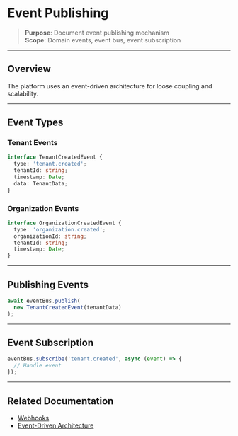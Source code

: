 # Event Publishing

> **Purpose**: Document event publishing mechanism  
> **Scope**: Domain events, event bus, event subscription

---

## Overview

The platform uses an event-driven architecture for loose coupling and scalability.

---

## Event Types

### Tenant Events

```typescript
interface TenantCreatedEvent {
  type: 'tenant.created';
  tenantId: string;
  timestamp: Date;
  data: TenantData;
}
```

### Organization Events

```typescript
interface OrganizationCreatedEvent {
  type: 'organization.created';
  organizationId: string;
  tenantId: string;
  timestamp: Date;
}
```

---

## Publishing Events

```typescript
await eventBus.publish(
  new TenantCreatedEvent(tenantData)
);
```

---

## Event Subscription

```typescript
eventBus.subscribe('tenant.created', async (event) => {
  // Handle event
});
```

---

## Related Documentation

- [Webhooks](./webhooks.md)
- [Event-Driven Architecture](../events/)
